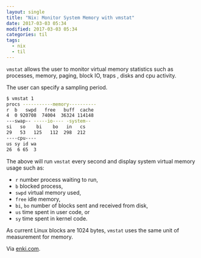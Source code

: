 ```yaml
---
layout: single
title: "Nix: Monitor System Memory with vmstat"
date: 2017-03-03 05:34
modified: 2017-03-03 05:34
categories: til
tags:
  - nix
  - til
---
```


`vmstat` allows the user to monitor virtual memory statistics such as processes,
memory, paging, block IO, traps , disks and cpu activity.

The user can specify a sampling period.

```bash
$ vmstat 1
procs -----------memory----------
r  b   swpd   free   buff  cache
4  0 920708  74004  36324 114148
---swap-- -----io---- -system--
si   so    bi    bo   in   cs
29   53   125   112  298  212
----cpu----
us sy id wa
26  6 65  3
```

The above will run `vmstat` every second and display system virtual memory usage
such as:

- `r` number process waiting to run,
- `b` blocked process,
- `swpd` virtual memory used,
- `free` idle memory,
- `bi`, `bo` number of blocks sent and received from disk,
- `us` time spent in user code, or
- `sy` time spent in kernel code.

As current Linux blocks are 1024 bytes, `vmstat` uses the same unit of measurement
for memory.

Via [enki.com](https://app.enkipro.com/#/insight/55c93d553d25fc2e0079a8b4).
